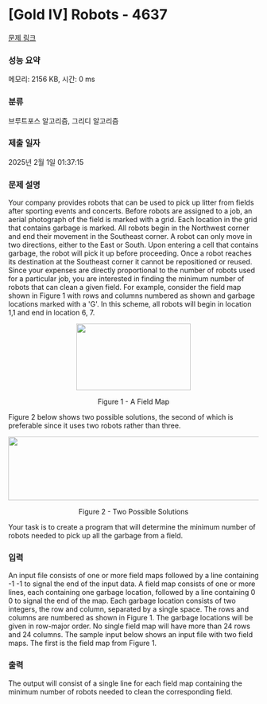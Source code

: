 # [Gold IV] Robots - 4637 

[문제 링크](https://www.acmicpc.net/problem/4637) 

### 성능 요약

메모리: 2156 KB, 시간: 0 ms

### 분류

브루트포스 알고리즘, 그리디 알고리즘

### 제출 일자

2025년 2월 1일 01:37:15

### 문제 설명

<p>Your company provides robots that can be used to pick up litter from fields after sporting events and concerts. Before robots are assigned to a job, an aerial photograph of the field is marked with a grid. Each location in the grid that contains garbage is marked. All robots begin in the Northwest corner and end their movement in the Southeast corner. A robot can only move in two directions, either to the East or South. Upon entering a cell that contains garbage, the robot will pick it up before proceeding. Once a robot reaches its destination at the Southeast corner it cannot be repositioned or reused. Since your expenses are directly proportional to the number of robots used for a particular job, you are interested in finding the minimum number of robots that can clean a given field. For example, consider the field map shown in Figure 1 with rows and columns numbered as shown and garbage locations marked with a 'G'. In this scheme, all robots will begin in location 1,1 and end in location 6, 7.</p>

<p style="text-align: center;"><img alt="" src="https://onlinejudgeimages.s3-ap-northeast-1.amazonaws.com/problem/4637/1.gif" style="height:134px; width:230px"></p>

<p style="text-align: center;">Figure 1 - A Field Map</p>

<p>Figure 2 below shows two possible solutions, the second of which is preferable since it uses two robots rather than three.</p>

<p style="text-align: center;"><img alt="" src="https://onlinejudgeimages.s3-ap-northeast-1.amazonaws.com/problem/4637/2.gif" style="height:128px; width:520px"></p>

<p style="text-align: center;">Figure 2 - Two Possible Solutions</p>

<p>Your task is to create a program that will determine the minimum number of robots needed to pick up all the garbage from a field.</p>

### 입력 

 <p>An input file consists of one or more field maps followed by a line containing -1 -1 to signal the end of the input data. A field map consists of one or more lines, each containing one garbage location, followed by a line containing 0 0 to signal the end of the map. Each garbage location consists of two integers, the row and column, separated by a single space. The rows and columns are numbered as shown in Figure 1. The garbage locations will be given in row-major order. No single field map will have more than 24 rows and 24 columns. The sample input below shows an input file with two field maps. The first is the field map from Figure 1.</p>

### 출력 

 <p>The output will consist of a single line for each field map containing the minimum number of robots needed to clean the corresponding field.</p>

